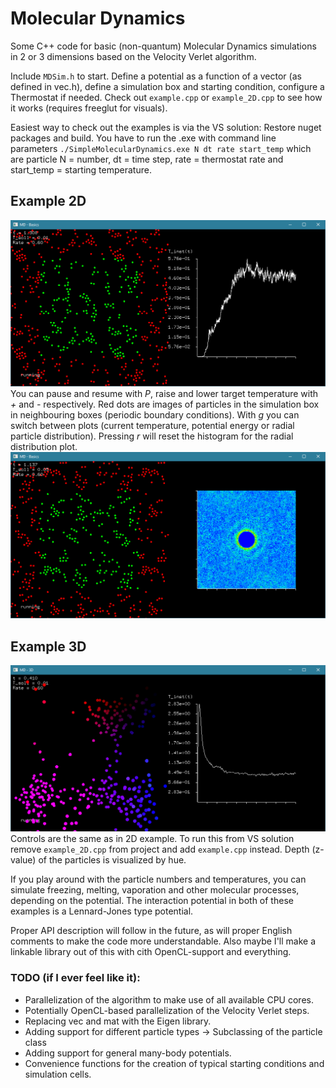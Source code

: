 # Molecular Dynamics
Some C++ code for basic (non-quantum) Molecular Dynamics simulations in 2 or 3 dimensions based on the Velocity Verlet algorithm.

Include `MDSim.h` to start. Define a potential as a function of a vector (as defined in vec.h), define a simulation box and starting condition, configure a Thermostat if needed. Check out `example.cpp` or `example_2D.cpp` to see how it works (requires freeglut for visuals).

Easiest way to check out the examples is via the VS solution: Restore nuget packages and build. You have to run the .exe with command line parameters `./SimpleMolecularDynamics.exe N dt rate start_temp` which are particle N = number, dt = time step, rate = thermostat rate and start_temp = starting temperature.

## Example 2D
![Screen2D](./screen2D.png)
You can pause and resume with *P*, raise and lower target temperature with *+* and *-* respectively. Red dots are images of particles in the simulation box in neighbouring boxes (periodic boundary conditions). With *g* you can switch between plots (current temperature, potential energy or radial particle distribution). Pressing *r* will reset the histogram for the radial distribution plot.
![Screen2D_radial](./screen2D_radial.png)

## Example 3D
![Screen3D](./screen3D.png)
Controls are the same as in 2D example. To run this from VS solution remove `example_2D.cpp` from project and add `example.cpp` instead. Depth (z-value) of the particles is visualized by hue.

If you play around with the particle numbers and temperatures, you can simulate freezing, melting, vaporation and other molecular processes, depending on the potential. The interaction potential in both of these examples is a Lennard-Jones type potential.

Proper API description will follow in the future, as will proper English comments to make the code more understandable. Also maybe I'll make a linkable library out of this with cith OpenCL-support and everything.

### TODO (if I ever feel like it):
- Parallelization of the algorithm to make use of all available CPU cores.
- Potentially OpenCL-based parallelization of the Velocity Verlet steps.
- Replacing vec and mat with the Eigen library.
- Adding support for different particle types -> Subclassing of the particle class
- Adding support for general many-body potentials.
- Convenience functions for the creation of typical starting conditions and simulation cells.
